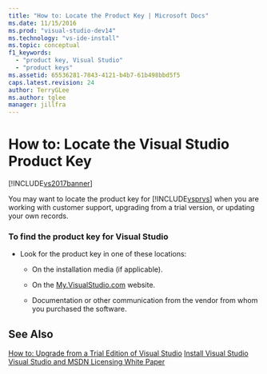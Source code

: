 ```yaml
---
title: "How to: Locate the Product Key | Microsoft Docs"
ms.date: 11/15/2016
ms.prod: "visual-studio-dev14"
ms.technology: "vs-ide-install"
ms.topic: conceptual
f1_keywords:
  - "product key, Visual Studio"
  - "product keys"
ms.assetid: 65536281-7843-4121-b4b7-61b498bbd5f5
caps.latest.revision: 24
author: TerryGLee
ms.author: tglee
manager: jillfra
---
```

# How to: Locate the Visual Studio Product Key
[!INCLUDE[vs2017banner](../includes/vs2017banner.md)]

You may want to locate the product key for [!INCLUDE[vsprvs](../includes/vsprvs-md.md)] when you are working with customer support, upgrading from a trial version, or updating your own records.

### To find the product key for Visual Studio

-   Look for the product key in one of these locations:

    -   On the installation media (if applicable).

    -   On the [My.VisualStudio.com](https://my.visualstudio.com/productkeys) website.

    -   Documentation or other communication from the vendor from whom you purchased the software.

## See Also
 [How to: Upgrade from a Trial Edition of Visual Studio](../install/how-to-upgrade-from-a-trial-edition-of-visual-studio.md)
 [Install Visual Studio](../install/install-visual-studio-2015.md)
 [Visual Studio and MSDN Licensing White Paper](http://go.microsoft.com/fwlink/?LinkId=191417)